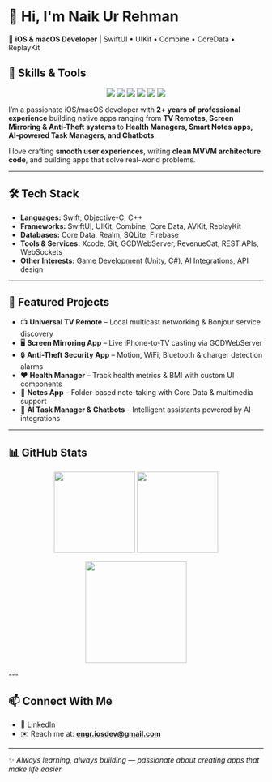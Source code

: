 
# 👋 Hi, I'm Naik Ur Rehman  

🚀 **iOS & macOS Developer** | SwiftUI • UIKit • Combine • CoreData • ReplayKit  
## 🚀 Skills & Tools  

<p align="center">
  <img src="https://img.shields.io/badge/Swift-FA7343?logo=swift&logoColor=white&style=for-the-badge" />
  <img src="https://img.shields.io/badge/SwiftUI-0A84FF?logo=swift&logoColor=white&style=for-the-badge" />
  <img src="https://img.shields.io/badge/UIKit-2396F3?logo=apple&logoColor=white&style=for-the-badge" />
  <img src="https://img.shields.io/badge/CoreData-FFD43B?logo=databricks&logoColor=black&style=for-the-badge" />
  <img src="https://img.shields.io/badge/Firebase-FFCA28?logo=firebase&logoColor=black&style=for-the-badge" />
  <img src="https://img.shields.io/badge/Xcode-1575F9?logo=xcode&logoColor=white&style=for-the-badge" />
</p>

I’m a passionate iOS/macOS developer with **2+ years of professional experience** building native apps ranging from **TV Remotes, Screen Mirroring & Anti-Theft systems** to **Health Managers, Smart Notes apps, AI-powered Task Managers, and Chatbots**.  

I love crafting **smooth user experiences**, writing **clean MVVM architecture code**, and building apps that solve real-world problems.  

---

## 🛠️ Tech Stack

- **Languages:** Swift, Objective-C, C++  
- **Frameworks:** SwiftUI, UIKit, Combine, Core Data, AVKit, ReplayKit  
- **Databases:** Core Data, Realm, SQLite, Firebase  
- **Tools & Services:** Xcode, Git, GCDWebServer, RevenueCat, REST APIs, WebSockets  
- **Other Interests:** Game Development (Unity, C#), AI Integrations, API design  

---

## 📱 Featured Projects

- 📺 **Universal TV Remote** – Local multicast networking & Bonjour service discovery  
- 🖥 **Screen Mirroring App** – Live iPhone-to-TV casting via GCDWebServer  
- 🔒 **Anti-Theft Security App** – Motion, WiFi, Bluetooth & charger detection alarms  
- ❤️ **Health Manager** – Track health metrics & BMI with custom UI components  
- 📝 **Notes App** – Folder-based note-taking with Core Data & multimedia support  
- 🤖 **AI Task Manager & Chatbots** – Intelligent assistants powered by AI integrations  

---
## 📊 GitHub Stats  

<p align="center">
  <img src="https://github-readme-stats.vercel.app/api?username=NaikUrRehman&show_icons=true&include_all_commits=true&count_private=true&theme=radical" height="160" />
  <img src="https://github-readme-stats.vercel.app/api/top-langs/?username=NaikUrRehman&layout=compact&theme=radical" height="160" />
</p>

<p align="center">
  <img src="https://streak-stats.demolab.com?user=NaikUrRehman&theme=radical&hide_border=true" height="200" />
</p>
---

## 📫 Connect With Me

- 💼 [LinkedIn](https://www.linkedin.com/in/naik-ur-rehman-0a0a85210/)
- ✉️ Reach me at: **engr.iosdev@gmail.com**  

---

✨ *Always learning, always building — passionate about creating apps that make life easier.*  
